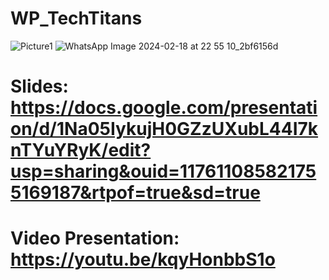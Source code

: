 ﻿# WP_TechTitans
![Picture1](https://github.com/iaiu2142/WP_TechTitans/assets/81191657/0e56ae03-8c8d-4a86-ac3f-2c03a0e713b8)
![WhatsApp Image 2024-02-18 at 22 55 10_2bf6156d](https://github.com/iaiu2142/WP_TechTitans/assets/81191657/cfe59ae4-b243-428e-acee-887e7c887a19)
# Slides: https://docs.google.com/presentation/d/1Na05IykujH0GZzUXubL44I7knTYuYRyK/edit?usp=sharing&ouid=117611085821755169187&rtpof=true&sd=true
# Video Presentation: https://youtu.be/kqyHonbbS1o
